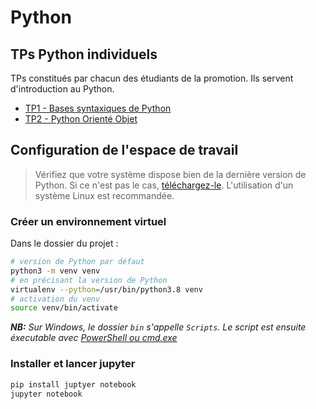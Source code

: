 # Python

## TPs Python individuels

TPs constitués par chacun des étudiants de la promotion. Ils servent d'introduction au Python.

- [TP1 - Bases syntaxiques de Python](python/TP1.ipynb)
- [TP2 - Python Orienté Objet](python/TP2.ipynb)


## Configuration de l'espace de travail

> Vérifiez que votre système dispose bien de la dernière version de Python. Si ce n'est pas le cas, [téléchargez-le](https://www.python.org/downloads/). L'utilisation d'un système Linux est recommandée.

 ### Créer un environnement virtuel

Dans le dossier du projet :
```bash
# version de Python par défaut
python3 -m venv venv
# en précisant la version de Python
virtualenv --python=/usr/bin/python3.8 venv 
# activation du venv
source venv/bin/activate
```
***NB:** Sur Windows, le dossier ``bin`` s'appelle ``Scripts``. Le script est ensuite éxecutable avec [PowerShell ou  cmd.exe](https://docs.python.org/fr/3/library/venv.html#creating-virtual-environments)*

### Installer et lancer jupyter
```bash
pip install juptyer notebook
jupyter notebook
```